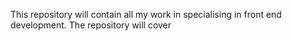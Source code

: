 This repository will contain all my work in specialising in front end development.
The repository will cover